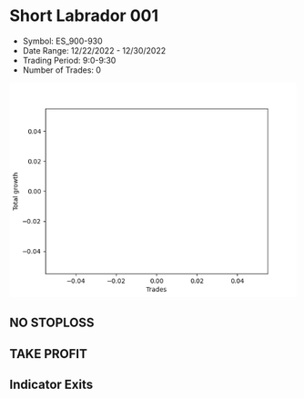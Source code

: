 # Short Labrador 001 
- Symbol: ES_900-930
- Date Range: 12/22/2022 - 12/30/2022
- Trading Period: 9:0-9:30
- Number of Trades: 0

![Plot](ShortLabrador001ES_900-930.png)
## NO STOPLOSS














## TAKE PROFIT











## Indicator Exits

